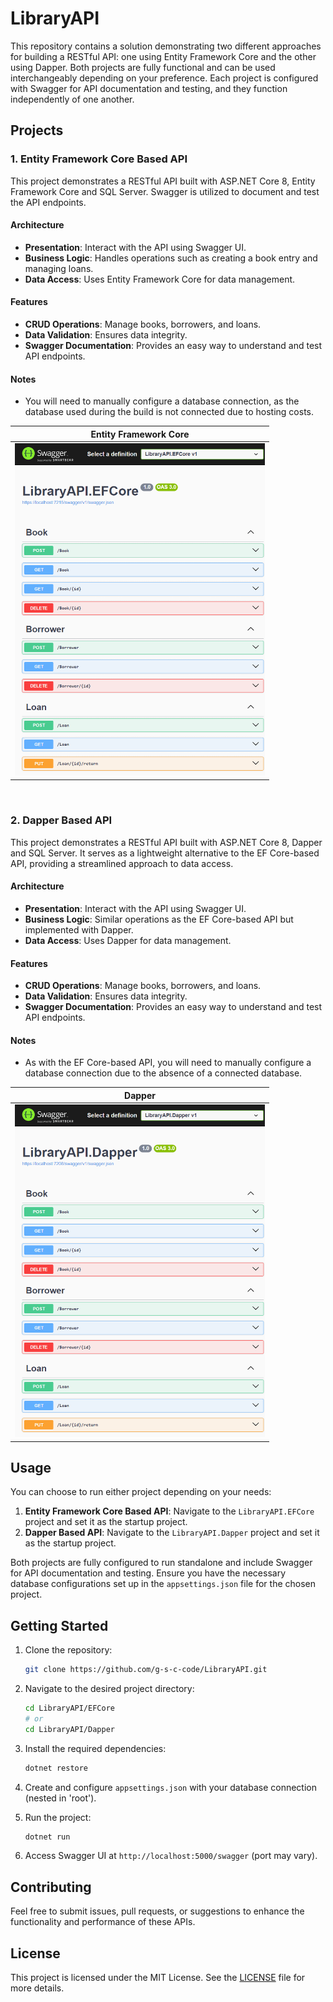 # LibraryAPI

This repository contains a solution demonstrating two different approaches for building a RESTful API: one using Entity Framework Core and the other using Dapper. Both projects are fully functional and can be used interchangeably depending on your preference. Each project is configured with Swagger for API documentation and testing, and they function independently of one another.

## Projects

### 1. Entity Framework Core Based API

This project demonstrates a RESTful API built with ASP.NET Core 8, Entity Framework Core and SQL Server. Swagger is utilized to document and test the API endpoints.

#### Architecture
- **Presentation**: Interact with the API using Swagger UI.
- **Business Logic**: Handles operations such as creating a book entry and managing loans.
- **Data Access**: Uses Entity Framework Core for data management.

#### Features
- **CRUD Operations**: Manage books, borrowers, and loans.
- **Data Validation**: Ensures data integrity.
- **Swagger Documentation**: Provides an easy way to understand and test API endpoints.

#### Notes
- You will need to manually configure a database connection, as the database used during the build is not connected due to hosting costs.

| **Entity Framework Core** |
|:-------------------------:|
| <a target="_blank" rel="noreferrer"> <img src="https://raw.githubusercontent.com/g-s-c-code/LibraryAPI/main/Images/efcore.png" width="400px" /> |

<br>

### 2. Dapper Based API

This project demonstrates a RESTful API built with ASP.NET Core 8, Dapper and SQL Server. It serves as a lightweight alternative to the EF Core-based API, providing a streamlined approach to data access.

#### Architecture
- **Presentation**: Interact with the API using Swagger UI.
- **Business Logic**: Similar operations as the EF Core-based API but implemented with Dapper.
- **Data Access**: Uses Dapper for data management.

#### Features
- **CRUD Operations**: Manage books, borrowers, and loans.
- **Data Validation**: Ensures data integrity.
- **Swagger Documentation**: Provides an easy way to understand and test API endpoints.

#### Notes
- As with the EF Core-based API, you will need to manually configure a database connection due to the absence of a connected database.

| **Dapper** |
|:-------------------------:|
| <a target="_blank" rel="noreferrer"> <img src="https://raw.githubusercontent.com/g-s-c-code/LibraryAPI/main/Images/dapper.png" width="400px" /> |

## Usage

You can choose to run either project depending on your needs:

1. **Entity Framework Core Based API**: Navigate to the `LibraryAPI.EFCore` project and set it as the startup project.
2. **Dapper Based API**: Navigate to the `LibraryAPI.Dapper` project and set it as the startup project.

Both projects are fully configured to run standalone and include Swagger for API documentation and testing. Ensure you have the necessary database configurations set up in the `appsettings.json` file for the chosen project.

## Getting Started

1. Clone the repository:
    ```bash
    git clone https://github.com/g-s-c-code/LibraryAPI.git
    ```

2. Navigate to the desired project directory:
    ```bash
    cd LibraryAPI/EFCore
    # or
    cd LibraryAPI/Dapper
    ```

3. Install the required dependencies:
    ```bash
    dotnet restore
    ```

4. Create and configure `appsettings.json` with your database connection (nested in 'root').

5. Run the project:
    ```bash
    dotnet run
    ```

6. Access Swagger UI at `http://localhost:5000/swagger` (port may vary).

## Contributing

Feel free to submit issues, pull requests, or suggestions to enhance the functionality and performance of these APIs.

## License

This project is licensed under the MIT License. See the [LICENSE](LICENSE) file for more details.
